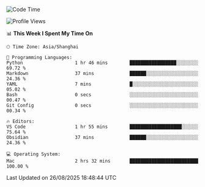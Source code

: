 <!--START_SECTION:waka-->
![Code Time](http://img.shields.io/badge/Code%20Time-572%20hrs%2041%20mins-blue)

![Profile Views](http://img.shields.io/badge/Profile%20Views-0-blue)

📊 **This Week I Spent My Time On** 

```text
🕑︎ Time Zone: Asia/Shanghai

💬 Programming Languages: 
Python                   1 hr 46 mins        █████████████████░░░░░░░░   69.72 % 
Markdown                 37 mins             ██████░░░░░░░░░░░░░░░░░░░   24.36 % 
YAML                     7 mins              █░░░░░░░░░░░░░░░░░░░░░░░░   05.02 % 
Bash                     0 secs              ░░░░░░░░░░░░░░░░░░░░░░░░░   00.47 % 
Git Config               0 secs              ░░░░░░░░░░░░░░░░░░░░░░░░░   00.34 % 

🔥 Editors: 
VS Code                  1 hr 55 mins        ███████████████████░░░░░░   75.64 % 
Obsidian                 37 mins             ██████░░░░░░░░░░░░░░░░░░░   24.36 % 

💻 Operating System: 
Mac                      2 hrs 32 mins       █████████████████████████   100.00 % 
```


 Last Updated on 26/08/2025 18:48:44 UTC
<!--END_SECTION:waka-->
